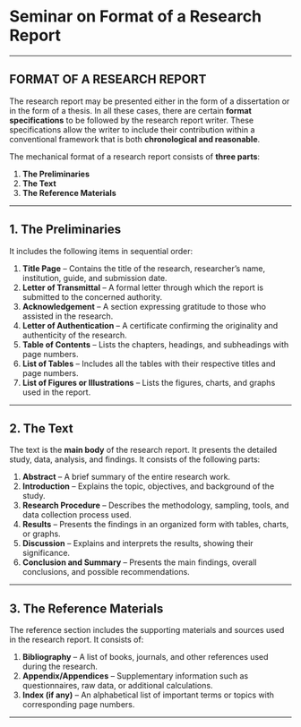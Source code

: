 # **Seminar on Format of a Research Report**

---

## **FORMAT OF A RESEARCH REPORT**

The research report may be presented either in the form of a dissertation or in the form of a thesis.
In all these cases, there are certain **format specifications** to be followed by the research report writer.
These specifications allow the writer to include their contribution within a conventional framework that is both **chronological and reasonable**.

The mechanical format of a research report consists of **three parts**:

1. **The Preliminaries**
2. **The Text**
3. **The Reference Materials**

---

## **1. The Preliminaries**

It includes the following items in sequential order:

1. **Title Page** – Contains the title of the research, researcher’s name, institution, guide, and submission date.
2. **Letter of Transmittal** – A formal letter through which the report is submitted to the concerned authority.
3. **Acknowledgement** – A section expressing gratitude to those who assisted in the research.
4. **Letter of Authentication** – A certificate confirming the originality and authenticity of the research.
5. **Table of Contents** – Lists the chapters, headings, and subheadings with page numbers.
6. **List of Tables** – Includes all the tables with their respective titles and page numbers.
7. **List of Figures or Illustrations** – Lists the figures, charts, and graphs used in the report.

---

## **2. The Text**

The text is the **main body** of the research report. It presents the detailed study, data, analysis, and findings.
It consists of the following parts:

1. **Abstract** – A brief summary of the entire research work.
2. **Introduction** – Explains the topic, objectives, and background of the study.
3. **Research Procedure** – Describes the methodology, sampling, tools, and data collection process used.
4. **Results** – Presents the findings in an organized form with tables, charts, or graphs.
5. **Discussion** – Explains and interprets the results, showing their significance.
6. **Conclusion and Summary** – Presents the main findings, overall conclusions, and possible recommendations.

---

## **3. The Reference Materials**

The reference section includes the supporting materials and sources used in the research report.
It consists of:

1. **Bibliography** – A list of books, journals, and other references used during the research.
2. **Appendix/Appendices** – Supplementary information such as questionnaires, raw data, or additional calculations.
3. **Index (if any)** – An alphabetical list of important terms or topics with corresponding page numbers.

---
